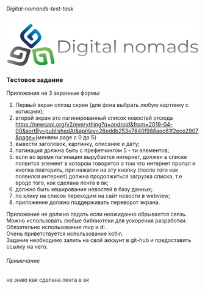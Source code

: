 ###### Digital-nomands-test-task

![Digital nomads](https://github.com/Maxim-ka/Digital-nomands-test-task/blob/master/Digital%20nomads.png)
###  Тестовое задание
Приложение на 3 экранные формы:
1. Первый экран сплэш скрин (для фона выбрать любую картинку с
котиками);
2. второй экран это пагинированный список новостей отсюда  
<https://newsapi.org/v2/everything?q=android&from=2019-04-00&sortBy=publishedAt&apiKey=26eddb253e7840f988aec61f2ece2907&page=>{меняем page
c 0 до 5}
3. вывести заголовок, картинку, описание и дату;
4. пагинация должна быть с префетчингом 5 - ти элементов;
5. если во время пагинации вырубается интернет, должен в списке
появится элемент в котором говорится о том что интернет пропал и
кнопка повторить, при нажатии на эту кнопку (после того как появился
интернет) должна продолжиться загрузка списка, т.е вроде того, как
сделана лента в вк;
6. должно быть кеширование новостей в базу данных;
7. по клику на список переходим на сайт новости в webview;
8. приложение должно поддерживать переворот экрана.

Приложение не должно падать если неожиданно обрывается связь.  
Можно использовать любые библиотеки для ускорения разработки.  
Обязательно использование mvp и di .  
Очень приветствуется использование kotlin.  
Задание необходимо залить на свой аккаунт в git-hub и предоставить ссылку на
него.

###### Примечание
не знаю как сделана лента в вк